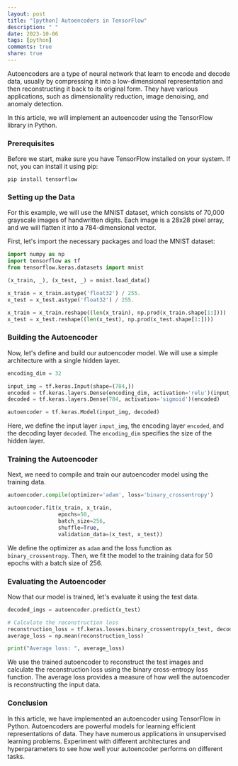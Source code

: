 ```yaml
---
layout: post
title: "[python] Autoencoders in TensorFlow"
description: " "
date: 2023-10-06
tags: [python]
comments: true
share: true
---
```


Autoencoders are a type of neural network that learn to encode and decode data, usually by compressing it into a low-dimensional representation and then reconstructing it back to its original form. They have various applications, such as dimensionality reduction, image denoising, and anomaly detection.

In this article, we will implement an autoencoder using the TensorFlow library in Python. 

### Prerequisites

Before we start, make sure you have TensorFlow installed on your system. If not, you can install it using pip:

```
pip install tensorflow
```

### Setting up the Data

For this example, we will use the MNIST dataset, which consists of 70,000 grayscale images of handwritten digits. Each image is a 28x28 pixel array, and we will flatten it into a 784-dimensional vector.

First, let's import the necessary packages and load the MNIST dataset:

```python
import numpy as np
import tensorflow as tf
from tensorflow.keras.datasets import mnist

(x_train, _), (x_test, _) = mnist.load_data()

x_train = x_train.astype('float32') / 255.
x_test = x_test.astype('float32') / 255.

x_train = x_train.reshape((len(x_train), np.prod(x_train.shape[1:])))
x_test = x_test.reshape((len(x_test), np.prod(x_test.shape[1:])))
```

### Building the Autoencoder

Now, let's define and build our autoencoder model. We will use a simple architecture with a single hidden layer.

```python
encoding_dim = 32

input_img = tf.keras.Input(shape=(784,))
encoded = tf.keras.layers.Dense(encoding_dim, activation='relu')(input_img)
decoded = tf.keras.layers.Dense(784, activation='sigmoid')(encoded)

autoencoder = tf.keras.Model(input_img, decoded)
```

Here, we define the input layer `input_img`, the encoding layer `encoded`, and the decoding layer `decoded`. The `encoding_dim` specifies the size of the hidden layer.

### Training the Autoencoder

Next, we need to compile and train our autoencoder model using the training data.

```python
autoencoder.compile(optimizer='adam', loss='binary_crossentropy')

autoencoder.fit(x_train, x_train,
                epochs=50,
                batch_size=256,
                shuffle=True,
                validation_data=(x_test, x_test))
```

We define the optimizer as `adam` and the loss function as `binary_crossentropy`. Then, we fit the model to the training data for 50 epochs with a batch size of 256.

### Evaluating the Autoencoder

Now that our model is trained, let's evaluate it using the test data.

```python
decoded_imgs = autoencoder.predict(x_test)

# Calculate the reconstruction loss
reconstruction_loss = tf.keras.losses.binary_crossentropy(x_test, decoded_imgs)
average_loss = np.mean(reconstruction_loss)

print("Average loss: ", average_loss)
```

We use the trained autoencoder to reconstruct the test images and calculate the reconstruction loss using the binary cross-entropy loss function. The average loss provides a measure of how well the autoencoder is reconstructing the input data.

### Conclusion

In this article, we have implemented an autoencoder using TensorFlow in Python. Autoencoders are powerful models for learning efficient representations of data. They have numerous applications in unsupervised learning problems. Experiment with different architectures and hyperparameters to see how well your autoencoder performs on different tasks.